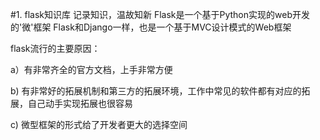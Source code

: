 #1. flask知识库
记录知识，温故知新
Flask是一个基于Python实现的web开发的'微'框架
Flask和Django一样，也是一个基于MVC设计模式的Web框架

flask流行的主要原因：

a）有非常齐全的官方文档，上手非常方便

b) 有非常好的拓展机制和第三方的拓展环境，工作中常见的软件都有对应的拓展，自己动手实现拓展也很容易

c) 微型框架的形式给了开发者更大的选择空间

